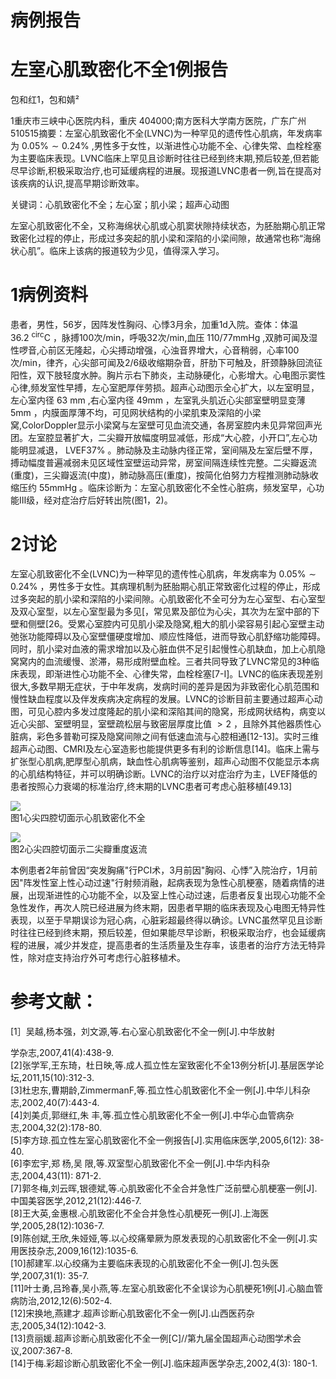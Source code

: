 # 病例报告

# 左室心肌致密化不全1例报告

包和红1，包和婧²

1重庆市三峡中心医院内科，重庆 404000;南方医科大学南方医院，广东广州510515摘要：左室心肌致密化不全(LVNC)为一种罕见的遗传性心肌病，年发病率为 $0 . 0 5 \% { \sim } 0 . 2 4 \%$ ,男性多于女性，以渐进性心功能不全、心律失常、血栓栓塞为主要临床表现。LVNC临床上罕见且诊断时往往已经到终末期,预后较差,但若能尽早诊断,积极采取治疗,也可延缓病程的进展。现报道LVNC患者一例,旨在提高对该疾病的认识,提高早期诊断效率。

关键词：心肌致密化不全；左心室；肌小梁；超声心动图

左室心肌致密化不全，又称海绵状心肌或心肌窦状隙持续状态，为胚胎期心肌正常致密化过程的停止，形成过多突起的肌小梁和深陷的小梁间隙，故通常也称“海绵状心肌”。临床上该病的报道较为少见，值得深入学习。

# 1病例资料

患者，男性，56岁，因阵发性胸闷、心悸3月余，加重1d入院。查体：体温 $3 6 . 2 ~ \mathrm { ^ { circ } C }$ ，脉搏100次/min，呼吸32次/min,血压 $1 1 0 / 7 7 \mathrm { m m H g }$ ,双肺可闻及湿性啰音,心前区无隆起，心尖搏动增强，心浊音界增大，心音稍弱，心率100次/min，律齐，心尖部可闻及2/6级收缩期杂音，肝肋下可触及，肝颈静脉回流征阳性，双下肢轻度水肿。胸片示右下肺炎，主动脉硬化，心影增大。心电图示窦性心律,频发室性早搏，左心室肥厚伴劳损。超声心动图示全心扩大，以左室明显，左心室内径 $6 3 ~ \mathrm { m m }$ ,右心室内径 $4 9 \mathrm { m m }$ ，左室乳头肌近心尖部室壁明显变薄$5 \mathrm { m m }$ ，内膜面厚薄不均，可见网状结构的小梁肌束及深陷的小梁窝,ColorDoppler显示小梁窝与左室壁可见血流交通，各房室腔内未见异常回声光团。左室腔显著扩大，二尖瓣开放幅度明显减低，形成“大心腔，小开口”,左心功能明显减退， $\mathrm { L V E F } 3 7 \%$ 。肺动脉及主动脉内径正常，室间隔及左室后壁不厚，搏动幅度普遍减弱未见区域性室壁运动异常，房室间隔连续性完整。二尖瓣返流(重度)，三尖瓣返流(中度)，肺动脉高压(重度)，按简化伯努力方程推测肺动脉收缩压约 $5 5 \mathrm { m m H g }$ 。临床诊断为：左室心肌致密化不全性心脏病，频发室早，心功能Ⅲ级，经对症治疗后好转出院(图1，2)。

# 2讨论

左室心肌致密化不全(LVNC)为一种罕见的遗传性心肌病，年发病率为 $0 . 0 5 \% { \sim } 0 . 2 4 \%$ ，男性多于女性。其病理机制为胚胎期心肌正常致密化过程的停止，形成过多突起的肌小梁和深陷的小梁间隙。心肌致密化不全可分为左心室型、右心室型及双心室型，以左心室型最为多见[，常见累及部位为心尖，其次为左室中部的下壁和侧壁[26。受累心室腔内可见肌小梁及隐窝,粗大的肌小梁容易引起心室壁主动弛张功能障碍以及心室壁僵硬度增加、顺应性降低，进而导致心肌舒缩功能障碍。同时，肌小梁对血液的需求增加以及心脏血供不足引起慢性心肌缺血，加上心肌隐窝窝内的血流缓慢、淤滞，易形成附壁血栓。三者共同导致了LVNC常见的3种临床表现，即渐进性心功能不全、心律失常，血栓栓塞[7-I]。LVNC的临床表现差别很大,多数早期无症状，于中年发病，发病时间的差异是因为非致密化心肌范围和慢性缺血程度以及伴发疾病决定病程的发展。LVNC的诊断目前主要通过超声心动图，可见心腔内多发过度隆起的肌小梁和深陷其间的隐窝，形成网状结构，病变以近心尖部、室壁明显，室壁疏松层与致密层厚度比值 $> 2$ ，且除外其他器质性心脏病，彩色多普勒可探及隐窝间隙之间有低速血流与心腔相通[12-13]。实时三维超声心动图、CMRI及左心室造影也能提供更多有利的诊断信息[14]。临床上需与扩张型心肌病,肥厚型心肌病，缺血性心肌病等鉴别，超声心动图不仅能显示本病的心肌结构特征，并可以明确诊断。LVNC的治疗以对症治疗为主，LVEF降低的患者按照心力衰竭的标准治疗,终末期的LVNC患者可考虑心脏移植[49.13]

![](images/a2cbc868ffe978a786e4b89189a22ed07796eb00496aac539a69bb88537b46f2.jpg)  
图1心尖四腔切面示心肌致密化不全

![](images/0ee7cc9e72a549fb86eaa96530cec30737648ec8898b7466e33ad928b6806b93.jpg)  
图2心尖四腔切面示二尖瓣重度返流

本例患者2年前曾因“突发胸痛"行PCI术，3月前因"胸闷、心悸”入院治疗，1月前因"阵发性室上性心动过速"行射频消融，起病表现为急性心肌梗塞，随着病情的进展，出现渐进性的心功能不全，以及室上性心动过速，后患者反复出现心功能不全急性发作，再次人院已经进展为终末期，因患者早期的临床表现及心电图无特异性表现，以至于早期误诊为冠心病，心脏彩超最终得以确诊。LVNC虽然罕见且诊断时往往已经到终末期，预后较差，但如果能尽早诊断，积极采取治疗，也会延缓病程的进展，减少并发症，提高患者的生活质量及生存率，该患者的治疗方法无特异性，除对症支持治疗外可考虑行心脏移植术。

# 参考文献：

[1］吴越,杨本强，刘文源,等.右心室心肌致密化不全一例[J].中华放射

学杂志,2007,41(4):438-9.  
[2]张学军,王东琦，杜日映,等.成人孤立性左室致密化不全13例分析[J].基层医学论坛,2011,15(10):312-3.  
[3]杜忠东,曹期龄,ZimmermanF,等.孤立性心肌致密化不全一例[J].中华儿科杂志,2002,40(7):443-4.  
[4]刘美贞,郭继红,朱 丰,等.孤立性心肌致密化不全一例[J].中华心血管病杂志,2004,32(2):178-80.  
[5]李方琼.孤立性左室心肌致密化不全一例报告[J].实用临床医学,2005,6(12): 38-40.  
[6]李宏宇,郑 杨,吴 限,等.双室型心肌致密化不全一例[J].中华内科杂志,2004,43(11): 871-2.  
[7]郭冬梅,刘云晖,银德斌,等.心肌致密化不全合并急性广泛前壁心肌梗塞一例[J].中国美容医学,2012,21(12):446-7.  
[8]王大英,金惠根.心肌致密化不全合并急性心肌梗死一例[J].上海医学,2005,28(12):1036-7.  
[9]陈创斌,王欣,朱娅娅,等.以心绞痛晕厥为原发表现的心肌致密化不全一例[J].实用医技杂志,2009,16(12):1035-6.  
[10]郝建军.以心绞痛为主要临床表现的心肌致密化不全一例[J].包头医学,2007,31(1): 35-7.  
[11]叶士勇,吕玲春,吴小燕,等.左室心肌致密化不全误诊为心肌梗死1例[J].心脑血管病防治,2012,12(6):502-4.  
[12]宋换地,燕建才.超声诊断心肌致密化不全一例[J].山西医药杂志,2005,34(12):1042-3.  
[13]贲丽媛.超声诊断心肌致密化不全一例[C]//第九届全国超声心动图学术会议,2007:367-8.  
[14]于梅.彩超诊断心肌致密化不全一例[J].临床超声医学杂志,2002,4(3): 180-1.